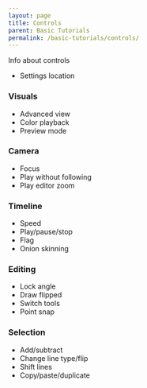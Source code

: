 ```yaml
---
layout: page
title: Controls
parent: Basic Tutorials
permalink: /basic-tutorials/controls/
---
```


Info about controls

- Settings location

### Visuals
- Advanced view
- Color playback
- Preview mode

### Camera
- Focus
- Play without following
- Play editor zoom

### Timeline
- Speed
- Play/pause/stop
- Flag
- Onion skinning

### Editing
- Lock angle
- Draw flipped
- Switch tools
- Point snap

### Selection
- Add/subtract
- Change line type/flip
- Shift lines
- Copy/paste/duplicate
